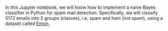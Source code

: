 In this Jupyter notebook, we will know how to implement a naive Bayes classifier in Python for spam mail detection.
Specifically, we will classify 5172 emails into 2 groups (classes), i.e, spam and ham (not spam), using a dataset called <a href=https://enrondata.readthedocs.io/en/latest/data/edo-enron-email-pst-dataset/> Enron</a>.
